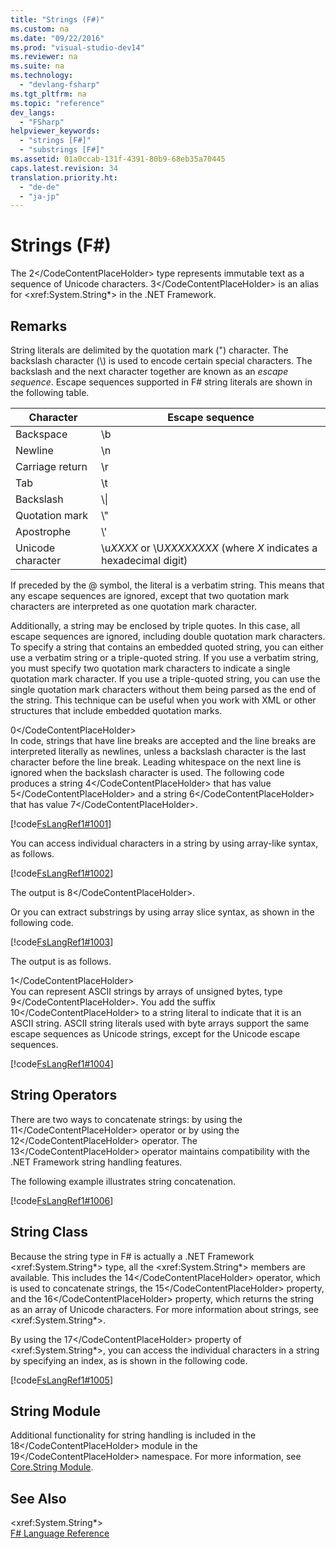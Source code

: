 ```yaml
---
title: "Strings (F#)"
ms.custom: na
ms.date: "09/22/2016"
ms.prod: "visual-studio-dev14"
ms.reviewer: na
ms.suite: na
ms.technology: 
  - "devlang-fsharp"
ms.tgt_pltfrm: na
ms.topic: "reference"
dev_langs: 
  - "FSharp"
helpviewer_keywords: 
  - "strings [F#]"
  - "substrings [F#]"
ms.assetid: 01a0ccab-131f-4391-80b9-68eb35a70445
caps.latest.revision: 34
translation.priority.ht: 
  - "de-de"
  - "ja-jp"
---
```

# Strings (F#)
The <CodeContentPlaceHolder>2\</CodeContentPlaceHolder> type represents immutable text as a sequence of Unicode characters. <CodeContentPlaceHolder>3\</CodeContentPlaceHolder> is an alias for \<xref:System.String*> in the .NET Framework.  
  
## Remarks  
 String literals are delimited by the quotation mark (") character. The backslash character (\\) is used to encode certain special characters. The backslash and the next character together are known as an *escape sequence*. Escape sequences supported in F# string literals are shown in the following table.  
  
|Character|Escape sequence|  
|---------------|---------------------|  
|Backspace|\b|  
|Newline|\n|  
|Carriage return|\r|  
|Tab|\t|  
|Backslash|\\\|  
|Quotation mark|\\"|  
|Apostrophe|\\'|  
|Unicode character|\u*XXXX* or \U*XXXXXXXX* (where *X* indicates a hexadecimal digit)|  
  
 If preceded by the @ symbol, the literal is a verbatim string. This means that any escape sequences are ignored, except that two quotation mark characters are interpreted as one quotation mark character.  
  
 Additionally, a string may be enclosed by triple quotes. In this case, all escape sequences are ignored, including double quotation mark characters. To specify a string that contains an embedded quoted string, you can either use a verbatim string or a triple-quoted string. If you use a verbatim string, you  must specify two quotation mark characters to indicate a single quotation mark character. If you use a triple-quoted string, you can use the single quotation mark characters without them being parsed as the end of the string. This technique can be useful when you work with XML or other structures that include embedded quotation marks.  
  
<CodeContentPlaceHolder>0\</CodeContentPlaceHolder>  
 In code, strings that have line breaks are accepted and the line breaks are interpreted literally as newlines, unless a backslash character is the last character before the line break. Leading whitespace on the next line is ignored when the backslash character is used. The following code produces a string <CodeContentPlaceHolder>4\</CodeContentPlaceHolder> that has value <CodeContentPlaceHolder>5\</CodeContentPlaceHolder> and a string <CodeContentPlaceHolder>6\</CodeContentPlaceHolder> that has value <CodeContentPlaceHolder>7\</CodeContentPlaceHolder>.  
  
 [!code[FsLangRef1#1001](../vs140/codesnippet/FSharp/strings--fsharp-_1.fs)]  
  
 You can access individual characters in a string by using array-like syntax, as follows.  
  
 [!code[FsLangRef1#1002](../vs140/codesnippet/FSharp/strings--fsharp-_2.fs)]  
  
 The output is <CodeContentPlaceHolder>8\</CodeContentPlaceHolder>.  
  
 Or you can extract substrings by using array slice syntax, as shown in the following code.  
  
 [!code[FsLangRef1#1003](../vs140/codesnippet/FSharp/strings--fsharp-_3.fs)]  
  
 The output is as follows.  
  
<CodeContentPlaceHolder>1\</CodeContentPlaceHolder>  
 You can represent ASCII strings by arrays of unsigned bytes, type <CodeContentPlaceHolder>9\</CodeContentPlaceHolder>. You add the suffix <CodeContentPlaceHolder>10\</CodeContentPlaceHolder> to a string literal to indicate that it is an ASCII string. ASCII string literals used with byte arrays support the same escape sequences as Unicode strings, except for the Unicode escape sequences.  
  
 [!code[FsLangRef1#1004](../vs140/codesnippet/FSharp/strings--fsharp-_4.fs)]  
  
## String Operators  
 There are two ways to concatenate strings: by using the <CodeContentPlaceHolder>11\</CodeContentPlaceHolder> operator or by using the <CodeContentPlaceHolder>12\</CodeContentPlaceHolder> operator. The <CodeContentPlaceHolder>13\</CodeContentPlaceHolder> operator maintains compatibility with the .NET Framework string handling features.  
  
 The following example illustrates string concatenation.  
  
 [!code[FsLangRef1#1006](../vs140/codesnippet/FSharp/strings--fsharp-_5.fs)]  
  
## String Class  
 Because the string type in F# is actually a .NET Framework \<xref:System.String*> type, all the \<xref:System.String*> members are available. This includes the <CodeContentPlaceHolder>14\</CodeContentPlaceHolder> operator, which is used to concatenate strings, the <CodeContentPlaceHolder>15\</CodeContentPlaceHolder> property, and the <CodeContentPlaceHolder>16\</CodeContentPlaceHolder> property, which returns the string as an array of Unicode characters. For more information about strings, see \<xref:System.String*>.  
  
 By using the <CodeContentPlaceHolder>17\</CodeContentPlaceHolder> property of \<xref:System.String*>, you can access the individual characters in a string by specifying an index, as is shown in the following code.  
  
 [!code[FsLangRef1#1005](../vs140/codesnippet/FSharp/strings--fsharp-_6.fs)]  
  
## String Module  
 Additional functionality for string handling is included in the <CodeContentPlaceHolder>18\</CodeContentPlaceHolder> module in the <CodeContentPlaceHolder>19\</CodeContentPlaceHolder> namespace. For more information, see [Core.String Module](../vs140/core.string-module--fsharp-.md).  
  
## See Also  
 \<xref:System.String*>   
 [F# Language Reference](../vs140/fsharp-language-reference.md)